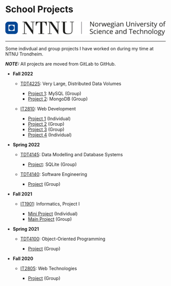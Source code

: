 # School Projects

<p align="center">
  <picture>
    <img src="graphics/logo.png">
  </picture>
</p>

---

Some indivdual and group projects I have worked on during my time at NTNU Trondheim.

**_NOTE:_** All projects are moved from GitLab to GitHub.

- **Fall 2022**

  - [TDT4225][tdt4225-subjectpage]: Very Large, Distributed Data Volumes

    - [Project 1](TDT4225/databased2): MySQL (Group)
    - [Project 2](TDT4225/databased3): MongoDB (Group)

  - [IT2810][it2810-subjectpage]: Web Development

    - [Project 1](IT2810/prosjekt-1) (Individual)
    - [Project 2](IT2810/prosjekt-2) (Group)
    - [Project 3](IT2810/prosjekt-3) (Group)
    - [Project 4](IT2810/prosjekt-4) (Individual)

- **Spring 2022**

  - [TDT4145][tdt4145-subjectpage]: Data Modelling and Database Systems

    - [Project](TDT4145/databased): SQLite (Group)

  - [TDT4140][tdt4140-subjectpage]: Software Engineering

    - [Project](TDT4140/dishwish) (Group)

- **Fall 2021**

  - [IT1901][it1901-subjectpage]: Informatics, Project I

    - [Mini Project](IT1901/oystmar) (Individual)
    - [Main Project](IT1901/gr2141) (Group)

- **Spring 2021**

  - [TDT4100][tdt4100-subjectpage]: Object-Oriented Programming

    - [Project](TDT4100/h20-tdt4100-project) (Group)

- **Fall 2020**

  - [IT2805][it2805-subjectpage]: Web Technologies

    - [Project](IT2805/revy) (Group)

<!-- Links -->

[tdt4225-subjectpage]: https://www.ntnu.edu/studies/courses/TDT4225#tab=omEmnet
[it2810-subjectpage]: https://www.ntnu.edu/studies/courses/IT2810#tab=omEmnet
[tdt4145-subjectpage]: https://www.ntnu.edu/studies/courses/TDT4145#tab=omEmnet
[tdt4140-subjectpage]: https://www.ntnu.edu/studies/courses/TDT4140#tab=omEmnet
[it1901-subjectpage]: https://www.ntnu.edu/studies/courses/IT1901#tab=omEmnet
[tdt4100-subjectpage]: https://www.ntnu.edu/studies/courses/TDT4100#tab=omEmnet
[it2805-subjectpage]: https://www.ntnu.edu/studies/courses/IT2805#tab=omEmnet
